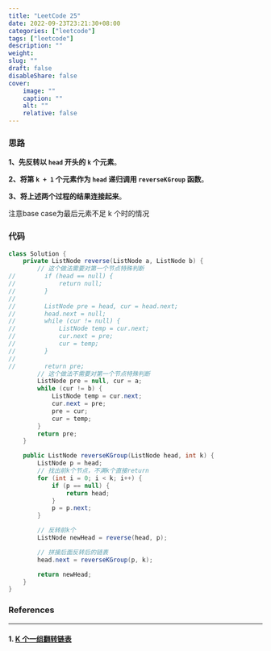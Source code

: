 ```yaml
---
title: "LeetCode 25"
date: 2022-09-23T23:21:30+08:00
categories: ["leetcode"]
tags: ["leetcode"]
description: ""
weight:
slug: ""
draft: false
disableShare: false
cover:
    image: ""
    caption: ""
    alt: ""
    relative: false
---
```


### 思路

**1、先反转以 `head` 开头的 `k` 个元素**。

**2、将第 `k + 1` 个元素作为 `head` 递归调用 `reverseKGroup` 函数**。

**3、将上述两个过程的结果连接起来**。

注意base case为最后元素不足 k 个时的情况

### 代码

```java
class Solution {
    private ListNode reverse(ListNode a, ListNode b) {
        // 这个做法需要对第一个节点特殊判断
//        if (head == null) {
//            return null;
//        }
//
//        ListNode pre = head, cur = head.next;
//        head.next = null;
//        while (cur != null) {
//            ListNode temp = cur.next;
//            cur.next = pre;
//            cur = temp;
//        }
//
//        return pre;
        // 这个做法不需要对第一个节点特殊判断
        ListNode pre = null, cur = a;
        while (cur != b) {
            ListNode temp = cur.next;
            cur.next = pre;
            pre = cur;
            cur = temp;
        }
        return pre;
    }

    public ListNode reverseKGroup(ListNode head, int k) {
        ListNode p = head;
        // 找出前k个节点，不满k个直接return
        for (int i = 0; i < k; i++) {
            if (p == null) {
                return head;
            }
            p = p.next;
        }

        // 反转前k个
        ListNode newHead = reverse(head, p);

        // 拼接后面反转后的链表
        head.next = reverseKGroup(p, k);

        return newHead;
    }
}
```

### References

---

#### 1. [K 个一组翻转链表](https://leetcode.cn/problems/reverse-nodes-in-k-group/)
